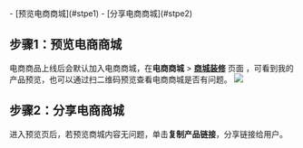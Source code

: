 <dx-steps>
- [预览电商商城](#stpe1)
- [分享电商商城](#stpe2)
</dx-steps>

## 步骤1：预览电商商城
 电商商品上线后会默认加入电商商城，在**电商商城** > [**商城装修**](https://console.cloud.tencent.com/smop/shop/shopDecoration) 页面 ，可看到我的产品预览，也可以通过扫二维码预览查看电商商城是否有问题。
![](https://qcloudimg.tencent-cloud.cn/raw/ababbf0ddd7ccfa0915c14c3e25f1fae.png)



## 步骤2：分享电商商城
进入预览页后，若预览商城内容无问题，单击**复制产品链接**，分享链接给用户。
